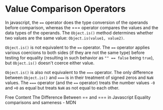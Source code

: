 # Value Comparison Operators

In javascript, the `==` operator does the type conversion of the operands before comparison, whereas the === operator compares the values and the data types of the operands. The `Object.is()` method determines whether two values are the same value: `Object.is(value1, value2)`.

`Object.is()` is not equivalent to the `==` operator. The `==` operator applies various coercions to both sides (if they are not the same type) before testing for equality (resulting in such behavior as `"" == false` being `true`), but `Object.is()` doesn't coerce either value.

`Object.is()` is also not equivalent to the `===` operator. The only difference between `Object.is()` and `===` is in their treatment of signed zeros and `NaN` values. The `===` operator (and the `==` operator) treats the number values `-0` and `+0` as equal but treats `NaN` as not equal to each other.

<ResourceGroupTitle>Free Content</ResourceGroupTitle>
<BadgeLink colorScheme='yellow' badgeText='Read' href='https://www.scaler.com/topics/javascript/difference-between-double-equals-and-triple-equals-in-javascript/'>The Difference Between == and === in Javascript</BadgeLink>
<BadgeLink colorScheme='yellow' badgeText='Read' href='https://developer.mozilla.org/en-US/docs/Web/JavaScript/Equality_comparisons_and_sameness#same-value_equality_using_object.is'>Equality comparisons and sameness - MDN</BadgeLink>
